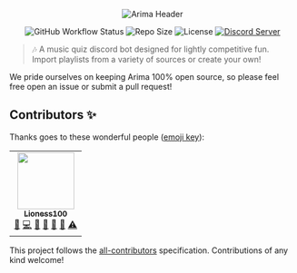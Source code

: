 <div align="center">

![Arima Header](https://i.imgur.com/oVWMSKd.jpg)

![GitHub Workflow Status](https://img.shields.io/github/workflow/status/arimajs/arima/Continuous%20Integration)
![Repo Size](https://img.shields.io/github/repo-size/arimajs/Arima)
![License](https://img.shields.io/github/license/arimajs/Arima)
[![Discord Server](https://img.shields.io/badge/support-server-success?logo=discord)](https://discord.gg/qMsVeFpxWX)

</div>

> 🎶 A music quiz discord bot designed for lightly competitive fun. Import
playlists from a variety of sources or create your own!

We pride ourselves on keeping Arima 100% open source, so please feel free open an issue or submit a pull request!

## Contributors ✨

Thanks goes to these wonderful people ([emoji key](https://allcontributors.org/docs/en/emoji-key)):

<!-- ALL-CONTRIBUTORS-LIST:START - Do not remove or modify this section -->
<!-- prettier-ignore-start -->
<!-- markdownlint-disable -->
<table>
  <tr>
    <td align="center"><a href="https://github.com/Lioness100"><img src="https://avatars.githubusercontent.com/u/65814829?v=4?s=100" width="100px;" alt=""/><br /><sub><b>Lioness100</b></sub></a><br /><a href="https://github.com/arimajs/Arima/issues?q=author%3ALioness100" title="Bug reports">🐛</a> <a href="https://github.com/arimajs/Arima/commits?author=Lioness100" title="Code">💻</a> <a href="https://github.com/arimajs/Arima/commits?author=Lioness100" title="Documentation">📖</a> <a href="#ideas-Lioness100" title="Ideas, Planning, & Feedback">🤔</a> <a href="#maintenance-Lioness100" title="Maintenance">🚧</a> <a href="#projectManagement-Lioness100" title="Project Management">📆</a> <a href="https://github.com/arimajs/Arima/commits?author=Lioness100" title="Tests">⚠️</a></td>
  </tr>
</table>

<!-- markdownlint-restore -->
<!-- prettier-ignore-end -->

<!-- ALL-CONTRIBUTORS-LIST:END -->

This project follows the [all-contributors](https://github.com/all-contributors/all-contributors) specification. Contributions of any kind welcome!
